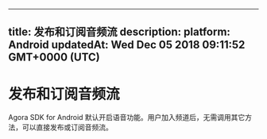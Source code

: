 
---
title: 发布和订阅音频流
description: 
platform: Android
updatedAt: Wed Dec 05 2018 09:11:52 GMT+0000 (UTC)
---
# 发布和订阅音频流
Agora SDK for Android 默认开启语音功能。用户加入频道后，无需调用其它方法，可以直接发布或订阅音频流。
